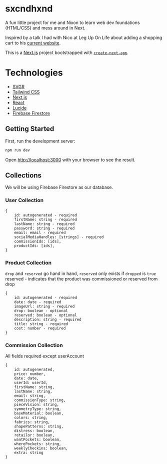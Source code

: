 # sxcndhxnd

A fun little project for me and Nixon to learn web dev foundations (HTML/CSS) and mess around in Next.

Inspired by a talk I had with Nico at Leg Up On Life about adding a shopping cart to his [current website](https://www.sxcndhxnd.com/).

This is a [Next.js](https://nextjs.org/) project bootstrapped with [`create-next-app`](https://github.com/vercel/next.js/tree/canary/packages/create-next-app).

# Technologies

- [SVGR](https://github.com/gregberge/svgr)
- [Tailwind CSS](https://tailwindcss.com/)
- [Next.js](https://nextjs.org/)
- [React](https://docs.astro.build/en/guides/integrations-guide/react/)
- [Lucide](https://lucide.dev/)
- [Firebase Firestore](https://firebase.google.com/docs/firestore)

## Getting Started

First, run the development server:

```bash
npm run dev
```

Open [http://localhost:3000](http://localhost:3000) with your browser to see the result.

## Collections

We will be using Firebase Firestore as our database.

### User Collection

```
{
    id: autogenerated - required
    firstName: string - required
    lastName: string - required
    password: string - required
    email: email - required
    socialMediaHandles: [strings] - required
    commissionIds: [ids],
    productIds: [ids],
}
```

### Product Collection

`drop` and `reserved` go hand in hand, `reserved` only exists if `dropped` is `true`
reserved - indicates that the product was commissioned or reserved from drop

```
{
    id: autogenerated - required
    date: date - required
    imageUrl: string - required
    drop: boolean - optional
    reserved: boolean - optional
    description: string - required
    title: string - required
    cost: number - required
}
```

### Commission Collection

All fields required except userAccount

```
{
    id: autogenerated,
    price: number,
    date: date,
    userId: userId,
    firstName: string,
    lastName: string,
    email: string,
    commissionType: string,
    pieceVision: string,
    symmetryType: string,
    baseMaterial: boolean,
    colors: string,
    fabrics: string,
    shapePatterns: string,
    distress: boolean,
    retailor: boolean,
    wantPockets: boolean,
    wherePockets: string,
    weeklyCheckins: boolean,
    extra: string
}
```
